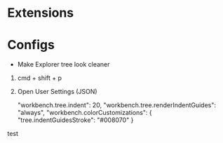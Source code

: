 # Extensions

# Configs
- Make Explorer tree look cleaner
1. cmd + shift + p
2. Open User Settings (JSON)

    "workbench.tree.indent": 20,
    "workbench.tree.renderIndentGuides": "always",
    "workbench.colorCustomizations": {
      "tree.indentGuidesStroke": "#008070"
    }

test
